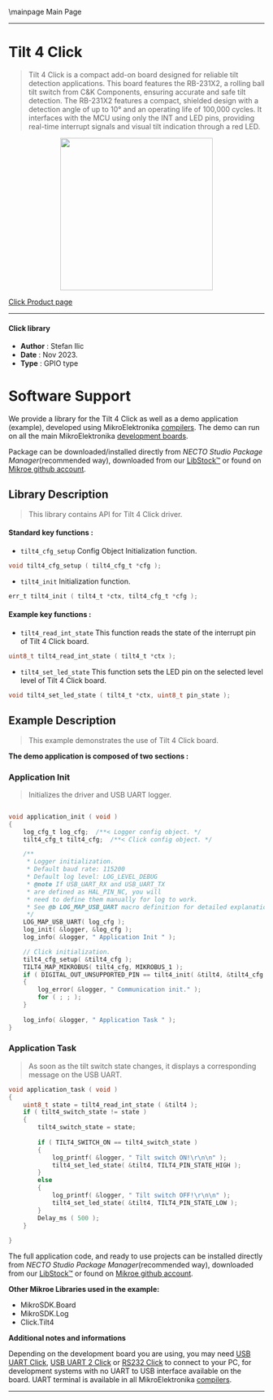 \mainpage Main Page

---
# Tilt 4 Click

> Tilt 4 Click is a compact add-on board designed for reliable tilt detection applications. This board features the RB-231X2, a rolling ball tilt switch from C&K Components, ensuring accurate and safe tilt detection. The RB-231X2 features a compact, shielded design with a detection angle of up to 10° and an operating life of 100,000 cycles. It interfaces with the MCU using only the INT and LED pins, providing real-time interrupt signals and visual tilt indication through a red LED.

<p align="center">
  <img src="https://download.mikroe.com/images/click_for_ide/tilt4_click.png" height=300px>
</p>

[Click Product page](https://www.mikroe.com/tilt-4-click)

---


#### Click library

- **Author**        : Stefan Ilic
- **Date**          : Nov 2023.
- **Type**          : GPIO type


# Software Support

We provide a library for the Tilt 4 Click
as well as a demo application (example), developed using MikroElektronika
[compilers](https://www.mikroe.com/necto-studio).
The demo can run on all the main MikroElektronika [development boards](https://www.mikroe.com/development-boards).

Package can be downloaded/installed directly from *NECTO Studio Package Manager*(recommended way), downloaded from our [LibStock&trade;](https://libstock.mikroe.com) or found on [Mikroe github account](https://github.com/MikroElektronika/mikrosdk_click_v2/tree/master/clicks).

## Library Description

> This library contains API for Tilt 4 Click driver.

#### Standard key functions :

- `tilt4_cfg_setup` Config Object Initialization function.
```c
void tilt4_cfg_setup ( tilt4_cfg_t *cfg );
```

- `tilt4_init` Initialization function.
```c
err_t tilt4_init ( tilt4_t *ctx, tilt4_cfg_t *cfg );
```

#### Example key functions :

- `tilt4_read_int_state` This function reads the state of the interrupt pin of Tilt 4 Click board.
```c
uint8_t tilt4_read_int_state ( tilt4_t *ctx );
```

- `tilt4_set_led_state` This function sets the LED pin on the selected level level of Tilt 4 Click board.
```c
void tilt4_set_led_state ( tilt4_t *ctx, uint8_t pin_state );
```

## Example Description

> This example demonstrates the use of Tilt 4 Click board.

**The demo application is composed of two sections :**

### Application Init

> Initializes the driver and USB UART logger.

```c

void application_init ( void ) 
{
    log_cfg_t log_cfg;  /**< Logger config object. */
    tilt4_cfg_t tilt4_cfg;  /**< Click config object. */

    /** 
     * Logger initialization.
     * Default baud rate: 115200
     * Default log level: LOG_LEVEL_DEBUG
     * @note If USB_UART_RX and USB_UART_TX 
     * are defined as HAL_PIN_NC, you will 
     * need to define them manually for log to work. 
     * See @b LOG_MAP_USB_UART macro definition for detailed explanation.
     */
    LOG_MAP_USB_UART( log_cfg );
    log_init( &logger, &log_cfg );
    log_info( &logger, " Application Init " );

    // Click initialization.
    tilt4_cfg_setup( &tilt4_cfg );
    TILT4_MAP_MIKROBUS( tilt4_cfg, MIKROBUS_1 );
    if ( DIGITAL_OUT_UNSUPPORTED_PIN == tilt4_init( &tilt4, &tilt4_cfg ) ) 
    {
        log_error( &logger, " Communication init." );
        for ( ; ; );
    }
    
    log_info( &logger, " Application Task " );
}

```

### Application Task

> As soon as the tilt switch state changes, it displays a corresponding message on the USB UART.

```c
void application_task ( void ) 
{
    uint8_t state = tilt4_read_int_state ( &tilt4 );
    if ( tilt4_switch_state != state )
    {
        tilt4_switch_state = state;
        
        if ( TILT4_SWITCH_ON == tilt4_switch_state )
        {
            log_printf( &logger, " Tilt switch ON!\r\n\n" );
            tilt4_set_led_state( &tilt4, TILT4_PIN_STATE_HIGH );
        }
        else
        {
            log_printf( &logger, " Tilt switch OFF!\r\n\n" );
            tilt4_set_led_state( &tilt4, TILT4_PIN_STATE_LOW );
        }
        Delay_ms ( 500 );
    }
    
}
```

The full application code, and ready to use projects can be installed directly from *NECTO Studio Package Manager*(recommended way), downloaded from our [LibStock&trade;](https://libstock.mikroe.com) or found on [Mikroe github account](https://github.com/MikroElektronika/mikrosdk_click_v2/tree/master/clicks).

**Other Mikroe Libraries used in the example:**

- MikroSDK.Board
- MikroSDK.Log
- Click.Tilt4

**Additional notes and informations**

Depending on the development board you are using, you may need
[USB UART Click](https://www.mikroe.com/usb-uart-click),
[USB UART 2 Click](https://www.mikroe.com/usb-uart-2-click) or
[RS232 Click](https://www.mikroe.com/rs232-click) to connect to your PC, for
development systems with no UART to USB interface available on the board. UART
terminal is available in all MikroElektronika
[compilers](https://shop.mikroe.com/compilers).

---
